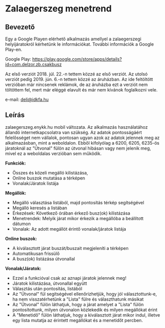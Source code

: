 # Zalaegerszeg menetrend

## Bevezető

Egy a Google Playen elérhető alkalmazás amellyel a zalaegerszegi helyijáratokról kérhetünk le információkat. További információk a Google Play-en.

Google Play: https://play.google.com/store/apps/details?id=com.delzor.zb.csakbusz

Az első verziót 2018. júl. 22.-n tettem közzé az első verziót. Az utolsó verziót pedig 2019. jún. 6.-n tettem közzé az áruházban. Az ide feltöltött verzióban már nincsenek reklámok, de az áruházba ezt a verziót nem töltöttem fel, mert már eléggé elavult és már nem kívánok foglalkozni vele.

e-mail: deli@idkfa.hu

## Leírás

zalaegerszeg.enykk.hu mobil változata.
Az alkalmazás  használatához állandó internetkapcsolatra van szükség. Az adatok  pontosságáért felelősséget nem vállalok, pontosan ugyan azok az adatok  jelennek meg az alkalmazásban, mint a weboldalon. Ebből kifolyólag a  6200, 6205, 6235-ös járatoknál az "Útvonal" fülön az útvonal hibásan  vagy nem jelenik meg, mivel ez a weboldalas verzióban sem működik.

**Funkciók:**

- Összes és közeli megálló kilistázása,
- Online buszok mutatása a térképen
- Vonalak/Járatok listája

**Megállók:**

- Megálló választása listából, majd pontosítás térkép segítségével
- Megálló keresés a listában
- Érkezések: Következő órában érkező busz(ok) kilistázása
- Menetrendek: Melyik járat mikor érkezik a megállóba a beállított dátumon
- Vonalak: Az adott megállót érintő vonalak/járatok listája

**Online buszok:**

- A kiválasztott járat buszát/buszait megjeleníti a térképen
- Automatikusan frissülő
- A busz(ok) listázása útvonallal

**Vonalak/Járatok:**

- Ezzel a funkcióval csak az aznapi járatok jelennek meg!
- Járatok kilistázása, útvonallal együtt
- Választás után pontosítás, listából
- Az "Útvonal" fül segítségével ellenőrizhetjük, hogy  jól választottunk-e, ha nem visszatérhetünk a "Lista" fülre és  választhatunk másikat
- Az "Útvonal" fülön láthatjuk, hogy a járat amelyet a "Lista" fülön pontosítottunk, milyen útvonalon  közlekedik és milyen megállókat érint
- A "Menetidő"  fülön láthatjuk, hogy a kiválasztott járat mikor indul, illetve egy  lista mutatja az érintett megállókat és a menetidőt percben.